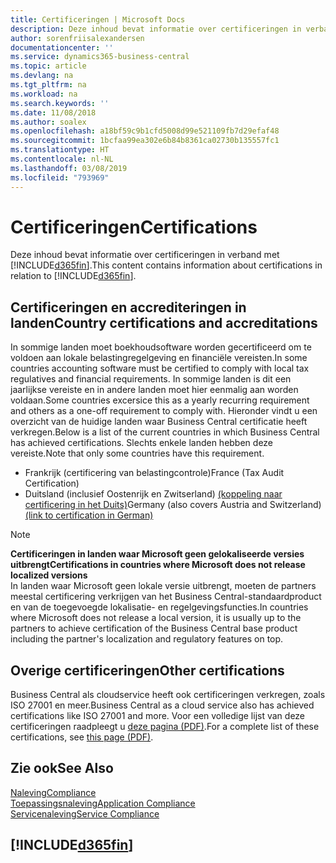 ```yaml
---
title: Certificeringen | Microsoft Docs
description: Deze inhoud bevat informatie over certificeringen in verband met Business Central.
author: sorenfriisalexandersen
documentationcenter: ''
ms.service: dynamics365-business-central
ms.topic: article
ms.devlang: na
ms.tgt_pltfrm: na
ms.workload: na
ms.search.keywords: ''
ms.date: 11/08/2018
ms.author: soalex
ms.openlocfilehash: a18bf59c9b1cfd5008d99e521109fb7d29efaf48
ms.sourcegitcommit: 1bcfaa99ea302e6b84b8361ca02730b135557fc1
ms.translationtype: HT
ms.contentlocale: nl-NL
ms.lasthandoff: 03/08/2019
ms.locfileid: "793969"
---
```

# <a name="certifications"></a><span data-ttu-id="a0fa7-103">Certificeringen</span><span class="sxs-lookup"><span data-stu-id="a0fa7-103">Certifications</span></span>  
<span data-ttu-id="a0fa7-104">Deze inhoud bevat informatie over certificeringen in verband met [!INCLUDE[d365fin](../includes/d365fin_md.md)].</span><span class="sxs-lookup"><span data-stu-id="a0fa7-104">This content contains information about certifications in relation to [!INCLUDE[d365fin](../includes/d365fin_md.md)].</span></span>  

## <a name="country-certifications-and-accreditations"></a><span data-ttu-id="a0fa7-105">Certificeringen en accrediteringen in landen</span><span class="sxs-lookup"><span data-stu-id="a0fa7-105">Country certifications and accreditations</span></span>
<span data-ttu-id="a0fa7-106">In sommige landen moet boekhoudsoftware worden gecertificeerd om te voldoen aan lokale belastingregelgeving en financiële vereisten.</span><span class="sxs-lookup"><span data-stu-id="a0fa7-106">In some countries accounting software must be certified to comply with local tax regulatives and financial requirements.</span></span> <span data-ttu-id="a0fa7-107">In sommige landen is dit een jaarlijkse vereiste en in andere landen moet hier eenmalig aan worden voldaan.</span><span class="sxs-lookup"><span data-stu-id="a0fa7-107">Some countries excersice this as a yearly recurring requirement and others as a one-off requirement to comply with.</span></span> <span data-ttu-id="a0fa7-108">Hieronder vindt u een overzicht van de huidige landen waar Business Central certificatie heeft verkregen.</span><span class="sxs-lookup"><span data-stu-id="a0fa7-108">Below is a list of the current countries in which Business Central has achieved certifications.</span></span> <span data-ttu-id="a0fa7-109">Slechts enkele landen hebben deze vereiste.</span><span class="sxs-lookup"><span data-stu-id="a0fa7-109">Note that only some countries have this requirement.</span></span>  
- <span data-ttu-id="a0fa7-110">Frankrijk (certificering van belastingcontrole)</span><span class="sxs-lookup"><span data-stu-id="a0fa7-110">France (Tax Audit Certification)</span></span>
- <span data-ttu-id="a0fa7-111">Duitsland (inclusief Oostenrijk en Zwitserland) [(koppeling naar certificering in het Duits)](https://www.bdo.de/de-de/themen/softwarebescheinungen/bdo/microsoft-dynamics-365-business-central)</span><span class="sxs-lookup"><span data-stu-id="a0fa7-111">Germany (also covers Austria and Switzerland) [(link to certification in German)](https://www.bdo.de/de-de/themen/softwarebescheinungen/bdo/microsoft-dynamics-365-business-central)</span></span>

> [!NOTE]  
>  <span data-ttu-id="a0fa7-112">**Certificeringen in landen waar Microsoft geen gelokaliseerde versies uitbrengt**</span><span class="sxs-lookup"><span data-stu-id="a0fa7-112">**Certifications in countries where Microsoft does not release localized versions**</span></span>  
> <span data-ttu-id="a0fa7-113">In landen waar Microsoft geen lokale versie uitbrengt, moeten de partners meestal certificering verkrijgen van het Business Central-standaardproduct en van de toegevoegde lokalisatie- en regelgevingsfuncties.</span><span class="sxs-lookup"><span data-stu-id="a0fa7-113">In countries where Microsoft does not release a local version, it is usually up to the partners to achieve certification of the Business Central base product including the partner's localization and regulatory features on top.</span></span>

## <a name="other-certifications"></a><span data-ttu-id="a0fa7-114">Overige certificeringen</span><span class="sxs-lookup"><span data-stu-id="a0fa7-114">Other certifications</span></span>  
<span data-ttu-id="a0fa7-115">Business Central als cloudservice heeft ook certificeringen verkregen, zoals ISO 27001 en meer.</span><span class="sxs-lookup"><span data-stu-id="a0fa7-115">Business Central as a cloud service also has achieved certifications like ISO 27001 and more.</span></span> <span data-ttu-id="a0fa7-116">Voor een volledige lijst van deze certificeringen raadpleegt u [deze pagina (PDF)](https://aka.ms/d365-compliance-list).</span><span class="sxs-lookup"><span data-stu-id="a0fa7-116">For a complete list of these certifications, see [this page (PDF)](https://aka.ms/d365-compliance-list).</span></span>

## <a name="see-also"></a><span data-ttu-id="a0fa7-117">Zie ook</span><span class="sxs-lookup"><span data-stu-id="a0fa7-117">See Also</span></span>  
[<span data-ttu-id="a0fa7-118">Naleving</span><span class="sxs-lookup"><span data-stu-id="a0fa7-118">Compliance</span></span>](compliance-overview.md)  
[<span data-ttu-id="a0fa7-119">Toepassingsnaleving</span><span class="sxs-lookup"><span data-stu-id="a0fa7-119">Application Compliance</span></span>](compliance-application-compliance.md)  
[<span data-ttu-id="a0fa7-120">Servicenaleving</span><span class="sxs-lookup"><span data-stu-id="a0fa7-120">Service Compliance</span></span>](compliance-service-compliance.md)  

 ## [!INCLUDE[d365fin](../includes/free_trial_md.md)]  
 
